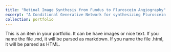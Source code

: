 ```yaml
---
title: "Retinal Image Synthesis from Fundus to Fluroscein Angiography"
excerpt: "A Conditional Generative Network for synthesizing Fluroscein Angio images from Fundus Photography. <br/><p align="center"><img src='/images/icpr.png' alt="drawing" width="200"></p>"
collection: portfolio
---
```


This is an item in your portfolio. It can be have images or nice text. If you name the file .md, it will be parsed as markdown. If you name the file .html, it will be parsed as HTML. 
